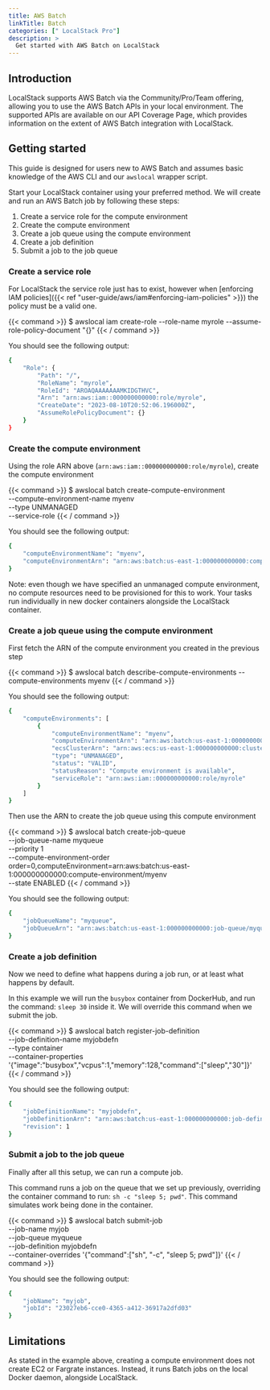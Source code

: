 ```yaml
---
title: AWS Batch
linkTitle: Batch
categories: [" LocalStack Pro"]
description: >
  Get started with AWS Batch on LocalStack
---
```


## Introduction

LocalStack supports AWS Batch via the Community/Pro/Team offering, allowing you to use the AWS Batch APIs in your local environment.
The supported APIs are available on our API Coverage Page, which provides information on the extent of AWS Batch integration with LocalStack.

## Getting started

This guide is designed for users new to AWS Batch and assumes basic knowledge of the AWS CLI and our `awslocal` wrapper script.

Start your LocalStack container using your preferred method.
We will create and run an AWS Batch job by following these steps:

1. Create a service role for the compute environment
2. Create the compute environment
3. Create a job queue using the compute environment
4. Create a job definition
5. Submit a job to the job queue

### Create a service role

For LocalStack the service role just has to exist, however when [enforcing IAM policies]({{< ref "user-guide/aws/iam#enforcing-iam-policies" >}}) the policy must be a valid one.

{{< command >}}
$ awslocal iam create-role --role-name myrole  --assume-role-policy-document "{}"
{{< / command >}}

You should see the following output:

```bash
{
    "Role": {
        "Path": "/",
        "RoleName": "myrole",
        "RoleId": "AROAQAAAAAAAMKIDGTHVC",
        "Arn": "arn:aws:iam::000000000000:role/myrole",
        "CreateDate": "2023-08-10T20:52:06.196000Z",
        "AssumeRolePolicyDocument": {}
    }
}
```

###  Create the compute environment

Using the role ARN above (`arn:aws:iam::000000000000:role/myrole`), create the compute environment

{{< command >}}
$ awslocal batch create-compute-environment \
    --compute-environment-name myenv \
    --type UNMANAGED \
    --service-role <role-arn>
{{< / command >}}

You should see the following output:

```bash
{
    "computeEnvironmentName": "myenv",
    "computeEnvironmentArn": "arn:aws:batch:us-east-1:000000000000:compute-environment/myenv"
}
```

Note: even though we have specified an unmanaged compute environment, no compute resources need to be provisioned for this to work.
Your tasks run individually in new docker containers alongside the LocalStack container.

###  Create a job queue using the compute environment

First fetch the ARN of the compute environment you created in the previous step

{{< command >}}
$ awslocal batch describe-compute-environments --compute-environments myenv
{{< / command >}}

You should see the following output:

```bash
{
    "computeEnvironments": [
        {
            "computeEnvironmentName": "myenv",
            "computeEnvironmentArn": "arn:aws:batch:us-east-1:000000000000:compute-environment/myenv",
            "ecsClusterArn": "arn:aws:ecs:us-east-1:000000000000:cluster/OnDemand_Batch_f2faa82c-8c31-466d-ab22-579925d810ac",
            "type": "UNMANAGED",
            "status": "VALID",
            "statusReason": "Compute environment is available",
            "serviceRole": "arn:aws:iam::000000000000:role/myrole"
        }
    ]
}
```

Then use the ARN to create the job queue using this compute environment

{{< command >}}
$ awslocal batch create-job-queue \
    --job-queue-name myqueue \
    --priority 1 \
    --compute-environment-order order=0,computeEnvironment=arn:aws:batch:us-east-1:000000000000:compute-environment/myenv \
    --state ENABLED
{{< / command >}}

You should see the following output:

```bash
{
    "jobQueueName": "myqueue",
    "jobQueueArn": "arn:aws:batch:us-east-1:000000000000:job-queue/myqueue"
}
```

###  Create a job definition

Now we need to define what happens during a job run, or at least what happens by default.

In this example we will run the `busybox` container from DockerHub, and run the command: `sleep 30` inside it.
We will override this command when we submit the job.

{{< command >}}
$ awslocal batch register-job-definition \
    --job-definition-name myjobdefn \
    --type container \
    --container-properties '{"image":"busybox","vcpus":1,"memory":128,"command":["sleep","30"]}'
{{< / command >}}

You should see the following output:

```bash
{
    "jobDefinitionName": "myjobdefn",
    "jobDefinitionArn": "arn:aws:batch:us-east-1:000000000000:job-definition/myjobdefn:1",
    "revision": 1
}
```

###  Submit a job to the job queue

Finally after all this setup, we can run a compute job.

This command runs a job on the queue that we set up previously, overriding the container command to run: `sh -c "sleep 5; pwd"`.
This command simulates work being done in the container.

{{< command >}}
$ awslocal batch submit-job \
    --job-name myjob \
    --job-queue myqueue \
    --job-definition myjobdefn \
    --container-overrides '{"command":["sh", "-c", "sleep 5; pwd"]}'
{{< / command >}}

You should see the following output:

```bash
{
    "jobName": "myjob",
    "jobId": "23027eb6-cce0-4365-a412-36917a2dfd03"
}
```

## Limitations 

As stated in the example above, creating a compute environment does not create EC2 or Fargrate instances.
Instead, it runs Batch jobs on the local Docker daemon, alongside LocalStack.
